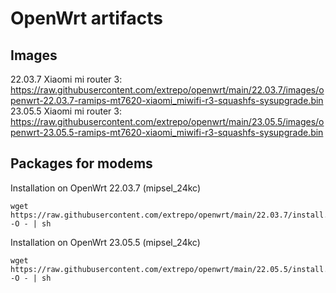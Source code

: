 # OpenWrt artifacts

## Images

22.03.7 Xiaomi mi router 3: https://raw.githubusercontent.com/extrepo/openwrt/main/22.03.7/images/openwrt-22.03.7-ramips-mt7620-xiaomi_miwifi-r3-squashfs-sysupgrade.bin
23.05.5 Xiaomi mi router 3: https://raw.githubusercontent.com/extrepo/openwrt/main/23.05.5/images/openwrt-23.05.5-ramips-mt7620-xiaomi_miwifi-r3-squashfs-sysupgrade.bin

## Packages for modems

Installation on OpenWrt 22.03.7 (mipsel_24kc)
```console
wget https://raw.githubusercontent.com/extrepo/openwrt/main/22.03.7/install.sh -O - | sh
```
Installation on OpenWrt 23.05.5 (mipsel_24kc)
```console
wget https://raw.githubusercontent.com/extrepo/openwrt/main/22.05.5/install.sh -O - | sh
```
